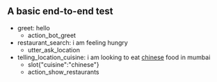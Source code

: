 ## A basic end-to-end test
* greet: hello
   - action_bot_greet
* restaurant_search: i am feeling hungry
    - utter_ask_location
* telling_location_cuisine: i am looking to eat [chinese](cuisine) food in mumbai
    - slot{"cuisine":"chinese"}
    - action_show_restaurants
